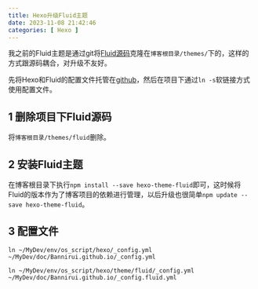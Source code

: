 ```yaml
---
title: Hexo升级Fluid主题
date: 2023-11-08 21:42:46
categories: [ Hexo ]
---
```


我之前的Fluid主题是通过git将[Fluid源码](https://github.com/fluid-dev/hexo-theme-fluid)克隆在`博客根目录/themes/`下的，这样的方式跟源码耦合，对升级不友好。

先将Hexo和Fluid的配置文件托管在[github](https://github.com/Bannirui/os_script.git)，然后在项目下通过`ln -s`软链接方式使用配置文件。

1 删除项目下Fluid源码
---

将`博客根目录/themes/fluid`删除。

2 安装Fluid主题
---

在博客根目录下执行`npm install --save hexo-theme-fluid`即可，这时候将Fluid的版本作为了博客项目的依赖进行管理，以后升级也很简单`npm update --save hexo-theme-fluid`。

3 配置文件
---

```shell
ln ~/MyDev/env/os_script/hexo/_config.yml ~/MyDev/doc/Bannirui.github.io/_config.yml

ln ~/MyDev/env/os_script/hexo/theme/fluid/_config.yml ~/MyDev/doc/Bannirui.github.io/_config.fluid.yml
```
